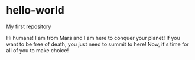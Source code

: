 # hello-world
My first repository


Hi humans!
I am from Mars and I am here to conquer your planet!
If you want to be free of death, you just need to summit to here!
Now, it's time for all of you to make choice!
